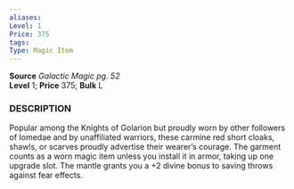 ```yaml
---
aliases: 
Level: 1
Price: 375
tags: 
Type: Magic Item
---
```

**Source** _Galactic Magic pg. 52_  
**Level** 1; **Price** 375; **Bulk** L

### DESCRIPTION

Popular among the Knights of Golarion but proudly worn by other followers of Iomedae and by unaffiliated warriors, these carmine red short cloaks, shawls, or scarves proudly advertise their wearer’s courage. The garment counts as a worn magic item unless you install it in armor, taking up one upgrade slot. The mantle grants you a +2 divine bonus to saving throws against fear effects.